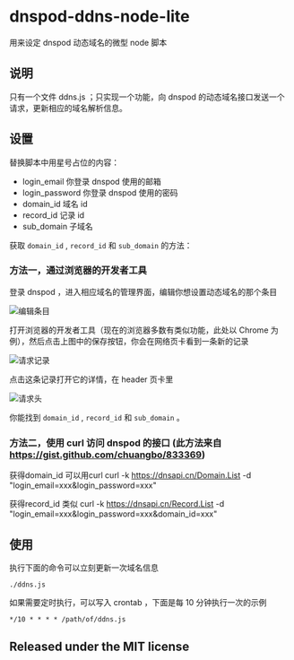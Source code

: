 # dnspod-ddns-node-lite

用来设定 dnspod 动态域名的微型 node 脚本

## 说明

只有一个文件 ddns.js ；只实现一个功能，向 dnspod 的动态域名接口发送一个请求，更新相应的域名解析信息。

## 设置

替换脚本中用星号占位的内容：

- login_email 你登录 dnspod 使用的邮箱
- login_password 你登录 dnspod 使用的密码
- domain_id 域名 id
- record_id 记录 id
- sub_domain 子域名

获取 `domain_id` , `record_id` 和 `sub_domain` 的方法：

### 方法一，通过浏览器的开发者工具

登录 dnspod ，进入相应域名的管理界面，编辑你想设置动态域名的那个条目

![编辑条目](http://www.bnlt.org/images/dnspod-ddns-node-lite/ddns.jpg)

打开浏览器的开发者工具（现在的浏览器多数有类似功能，此处以 Chrome 为例），然后点击上图中的保存按钮，你会在网络页卡看到一条新的记录

![请求记录](http://www.bnlt.org/images/dnspod-ddns-node-lite/network.jpg)

点击这条记录打开它的详情，在 header 页卡里

![请求头](http://www.bnlt.org/images/dnspod-ddns-node-lite/form-data.jpg)

你能找到 `domain_id` , `record_id` 和 `sub_domain` 。

### 方法二，使用 curl 访问 dnspod 的接口 (此方法来自 <https://gist.github.com/chuangbo/833369>)

获得domain_id 可以用curl curl -k https://dnsapi.cn/Domain.List -d "login_email=xxx&login_password=xxx"

获得record_id 类似 curl -k https://dnsapi.cn/Record.List -d "login_email=xxx&login_password=xxx&domain_id=xxx"

## 使用

执行下面的命令可以立刻更新一次域名信息

    ./ddns.js
    
如果需要定时执行，可以写入 crontab ，下面是每 10 分钟执行一次的示例

    */10 * * * * /path/of/ddns.js

## Released under the MIT license
